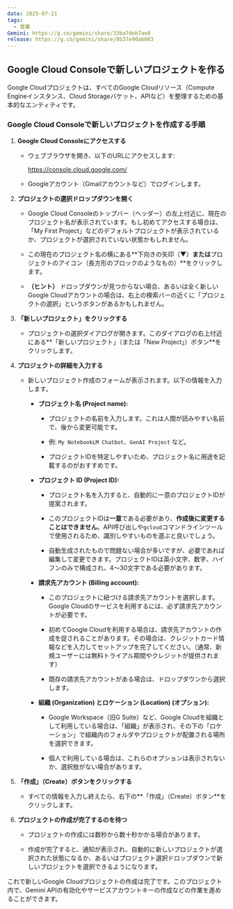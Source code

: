 ```yaml
---
date: 2025-07-21
tags:
  - 営業
Gemini: https://g.co/gemini/share/33ba7deb7ae8
release: https://g.co/gemini/share/0b37e90a6003
---
```

## Google Cloud Consoleで新しいプロジェクトを作る

Google Cloudプロジェクトは、すべてのGoogle Cloudリソース（Compute Engineインスタンス、Cloud Storageバケット、APIなど）を整理するための基本的なエンティティです。

### Google Cloud Consoleで新しいプロジェクトを作成する手順

1. **Google Cloud Consoleにアクセスする**
    
    - ウェブブラウザを開き、以下のURLにアクセスします:
        
        https://console.cloud.google.com/
        
    - Googleアカウント（Gmailアカウントなど）でログインします。
        
2. **プロジェクトの選択ドロップダウンを開く**
    
    - Google Cloud Consoleのトップバー（ヘッダー）の左上付近に、現在のプロジェクト名が表示されています。もし初めてアクセスする場合は、「My First Project」などのデフォルトプロジェクトが表示されているか、プロジェクトが選択されていない状態かもしれません。
        
    - この現在のプロジェクト名の横にある**下向きの矢印（▼）**または**プロジェクトのアイコン（長方形のブロックのようなもの）**をクリックします。
        
    - **（ヒント）** ドロップダウンが見つからない場合、あるいは全く新しいGoogle Cloudアカウントの場合は、右上の検索バーの近くに「プロジェクトの選択」というボタンがあるかもしれません。
        
3. **「新しいプロジェクト」をクリックする**
    
    - プロジェクトの選択ダイアログが開きます。このダイアログの右上付近にある**「新しいプロジェクト」（または「New Project」）ボタン**をクリックします。
        
4. **プロジェクトの詳細を入力する**
    
    - 新しいプロジェクト作成のフォームが表示されます。以下の情報を入力します。
        
        - **プロジェクト名 (Project name):**
            
            - プロジェクトの名前を入力します。これは人間が読みやすい名前で、後から変更可能です。
                
            - 例: `My NotebookLM Chatbot`、`GenAI Project` など。
                
            - プロジェクトIDを特定しやすいため、プロジェクト名に用途を記載するのがおすすめです。
                
        - **プロジェクト ID (Project ID):**
            
            - プロジェクト名を入力すると、自動的に一意のプロジェクトIDが提案されます。
                
            - このプロジェクトIDは**一意**である必要があり、**作成後に変更することはできません**。API呼び出しや`gcloud`コマンドラインツールで使用されるため、識別しやすいものを選ぶと良いでしょう。
                
            - 自動生成されたもので問題ない場合が多いですが、必要であれば編集して変更できます。プロジェクトIDは英小文字、数字、ハイフンのみで構成され、4～30文字である必要があります。
                
        - **請求先アカウント (Billing account):**
            
            - このプロジェクトに紐づける請求先アカウントを選択します。Google Cloudのサービスを利用するには、必ず請求先アカウントが必要です。
                
            - 初めてGoogle Cloudを利用する場合は、請求先アカウントの作成を促されることがあります。その場合は、クレジットカード情報などを入力してセットアップを完了してください。（通常、新規ユーザーには無料トライアル期間やクレジットが提供されます）
                
            - 既存の請求先アカウントがある場合は、ドロップダウンから選択します。
                
        - **組織 (Organization) とロケーション (Location) (オプション):**
            
            - Google Workspace（旧G Suite）など、Google Cloudを組織として利用している場合は、「組織」が表示され、その下の「ロケーション」で組織内のフォルダやプロジェクトが配置される場所を選択できます。
                
            - 個人で利用している場合は、これらのオプションは表示されないか、選択肢がない場合があります。
                
5. **「作成」（Create）ボタンをクリックする**
    
    - すべての情報を入力し終えたら、右下の**「作成」（Create）ボタン**をクリックします。
        
6. **プロジェクトの作成が完了するのを待つ**
    
    - プロジェクトの作成には数秒から数十秒かかる場合があります。
        
    - 作成が完了すると、通知が表示され、自動的に新しいプロジェクトが選択された状態になるか、あるいはプロジェクト選択ドロップダウンで新しいプロジェクトを選択できるようになります。
        

これで新しいGoogle Cloudプロジェクトの作成は完了です。このプロジェクト内で、Gemini APIの有効化やサービスアカウントキーの作成などの作業を進めることができます。